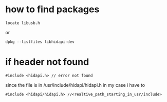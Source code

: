 # how to find packages 
```
locate libusb.h
```
or
```
dpkg --listfiles libhidapi-dev
```

# if header not found 
```
#include <hidapi.h> // error not found
```
since the file is in /usr/include/hidapi/hidapi.h
in my case
i have to 
```
#include <hidapi/hidapi.h> //<realtive_path_starting_in_usr/include>
```